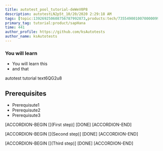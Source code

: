 ```yaml
---
title: autotest_pool_tutorial-deWeV0P8
description: autotestLN2p5t_10/20/2020 2:29:18 AM
tags: [topic:139269250608756787992873,products:tech/73554900100700000996,tutorial:experience/advanced]
primary_tag: tutorial:product/sapHana
time: 441
author_profile: https://github.com/ksAutotests
author_name: ksAutotests
---
```

### You will learn
- You will learn this
- and that

autotest tutorial text6QG2u8

## Prerequisites
- Prerequisute1
- Prerequisute2
- Prerequisute3

[ACCORDION-BEGIN [](First step)]
[DONE]
[ACCORDION-END]

[ACCORDION-BEGIN [](Second step)]
[DONE]
[ACCORDION-END]

[ACCORDION-BEGIN [](Third step)]
[DONE]
[ACCORDION-END]

